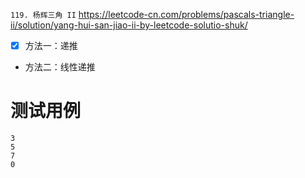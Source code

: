 
`119. 杨辉三角 II` https://leetcode-cn.com/problems/pascals-triangle-ii/solution/yang-hui-san-jiao-ii-by-leetcode-solutio-shuk/
- [x] 方法一：递推
- 方法二：线性递推

# 测试用例

```
3
5
7
0
```
